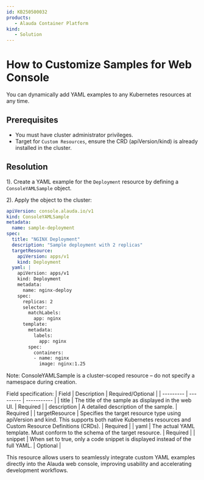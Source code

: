 ```yaml
---
id: KB250500032
products:
   - Alauda Container Platform
kind:
   - Solution
---
```


# How to Customize Samples for Web Console

You can dynamically add YAML examples to any Kubernetes resources at any time. 

## Prerequisites

- You must have cluster administrator privileges. 
- Target for `Custom Resources`, ensure the CRD (apiVersion/kind) is already installed in the cluster.

## Resolution

1). Create a YAML example for the `Deployment` resource by defining a `ConsoleYAMLSample` object.

2). Apply the object to the cluster:
```yaml
apiVersion: console.alauda.io/v1
kind: ConsoleYAMLSample
metadata:
  name: sample-deployment
spec:
  title: "NGINX Deployment"
  description: "Sample deployment with 2 replicas"
  targetResource:
    apiVersion: apps/v1
    kind: Deployment
  yaml: |
    apiVersion: apps/v1
    kind: Deployment
    metadata:
      name: nginx-deploy
    spec:
      replicas: 2
      selector:
        matchLabels:
          app: nginx
      template:
        metadata:
          labels:
            app: nginx
        spec:
          containers:
          - name: nginx
            image: nginx:1.25
```

Note​​: ConsoleYAMLSample is a cluster-scoped resource – do not specify a namespace during creation.

Field specification:
| Field | Description |  Required/Optional |
| --------- | --------- | ----------- |
| title | The title of the sample as displayed in the web UI. | Required |
| description | A detailed description of the sample. | Required |
| targetResource | Specifies the target resource type using apiVersion and kind. This supports both native Kubernetes resources and Custom Resource Definitions (CRDs). | Required |
| yaml | The actual YAML template. Must conform to the schema of the target resource. | Required |
| snippet | When set to true, only a code snippet is displayed instead of the full YAML. | Optional |

This resource allows users to seamlessly integrate custom YAML examples directly into the Alauda web console, improving usability and accelerating development workflows.
